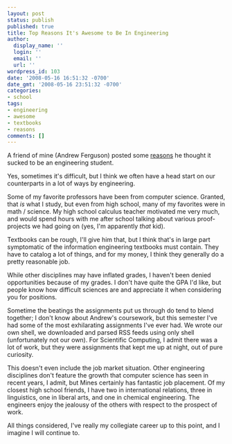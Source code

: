 ```yaml
---
layout: post
status: publish
published: true
title: Top Reasons It's Awesome to Be In Engineering
author:
  display_name: ''
  login: ''
  email: ''
  url: ''
wordpress_id: 103
date: '2008-05-16 16:51:32 -0700'
date_gmt: '2008-05-16 23:51:32 -0700'
categories:
- school
tags:
- engineering
- awesome
- textbooks
- reasons
comments: []
---
```

A friend of mine (Andrew Ferguson) posted some [reasons](http://andrewferguson.net/2008/05/14/top-5-reasons-it-sucks-to-be-an-engineering-student/) he thought it sucked to be an engineering student.

Yes, sometimes it's difficult, but I think we often have a head start on our counterparts in a lot of ways by engineering.

Some of my favorite professors have been from computer science.  Granted, that _is_ what I study, but even from high school, many of my favorites were in math / science.  My high school calculus teacher motivated me very much, and would spend hours with me after school talking about various proof-projects we had going on (yes, I'm apparently _that_ kid).

Textbooks can be rough, I'll give him that, but I think that's in large part symptomatic of the information engineering textbooks must contain.  They have to catalog a lot of things, and for my money, I think they generally do a pretty reasonable job.

While other disciplines may have inflated grades, I haven't been denied opportunities because of my grades.  I don't have quite the GPA I'd like, but people know how difficult sciences are and appreciate it when considering you for positions.

Sometime the beatings the assignments put us through do tend to blend together; I don't know about Andrew's coursework, but this semester I've had some of the most exhilarating assignments I've ever had.  We wrote our own shell, we downloaded and parsed RSS feeds using only shell (unfortunately not our own).  For Scientific Computing, I admit there was a lot of work, but they were assignments that kept me up at night, out of pure curiosity.

This doesn't even include the job market situation.  Other engineering disciplines don't feature the growth that computer science has seen in recent years, I admit, but Mines certainly has fantastic job placement.  Of my closest high school friends, I have two in international relations, three in linguistics, one in liberal arts, and one in chemical engineering.  The engineers enjoy the jealousy of the others with respect to the prospect of work.

All things considered, I've really my collegiate career up to this point, and I imagine I will continue to.

